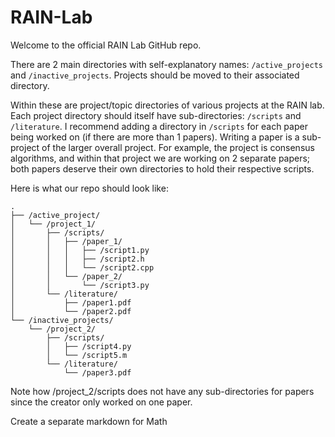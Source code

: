 # RAIN-Lab

Welcome to the official RAIN Lab GitHub repo. 

There are 2 main directories with self-explanatory names: `/active_projects` and `/inactive_projects`. Projects should be moved to their associated directory.

Within these are project/topic directories of various projects at the RAIN lab. Each project directory should itself have sub-directories: `/scripts` and `/literature`. I recommend adding a directory in `/scripts` for each paper being worked on (if there are more than 1 papers). Writing a paper is a sub-project of the larger overall project. For example, the project is consensus algorithms, and within that project we are working on 2 separate papers; both papers deserve their own directories to hold their respective scripts.

Here is what our repo should look like:

```
.
├── /active_project/
│   └── /project_1/
│       ├── /scripts/
│       │   ├── /paper_1/
│       │   │   ├── /script1.py
│       │   │   ├── /script2.h
│       │   │   └── /script2.cpp
│       │   └── /paper_2/
│       │       └── /script3.py
│       └── /literature/
│           ├── /paper1.pdf
│           └── /paper2.pdf
└── /inactive_projects/
    └── /project_2/
        ├── /scripts/
        │   ├── /script4.py
        │   └── /script5.m
        └── /literature/
            └── /paper3.pdf
```

Note how /project_2/scripts does not have any sub-directories for papers since the creator only worked on one paper.

Create a separate markdown for Math
